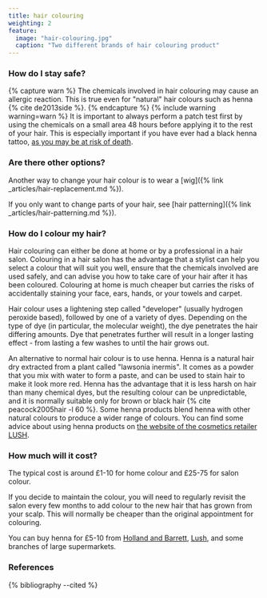 ```yaml
---
title: hair colouring
weighting: 2
feature:
  image: "hair-colouring.jpg"
  caption: "Two different brands of hair colouring product"
---
```


### How do I stay safe?

{% capture warn %}
The chemicals involved in hair colouring may cause an allergic reaction. This is true even for "natural" hair colours such as henna {% cite de2013side %}.
{% endcapture %}
{% include warning warning=warn %}
It is important to always perform a patch test first by using the chemicals on a small area 48 hours before applying it to the rest of your hair. This is especially important if you have ever had a black henna tattoo, [as you may be at risk of death](https://www.nhs.uk/Conditions/hair-dye-allergy/Pages/Introduction.aspx).

### Are there other options?

Another way to change your hair colour is to wear a [wig]({% link _articles/hair-replacement.md %}).

If you only want to change parts of your hair, see [hair patterning]({% link _articles/hair-patterning.md %}).

### How do I colour my hair?

Hair colouring can either be done at home or by a professional in a hair salon. Colouring in a hair salon has the advantage that a stylist can help you select a colour that will suit you well, ensure that the chemicals involved are used safely, and can advise you how to take care of your hair after it has been coloured. Colouring at home is much cheaper but carries the risks of accidentally staining your face, ears, hands, or your towels and carpet.

Hair colour uses a lightening step called "developer" (usually hydrogen peroxide based), followed by one of a variety of dyes. Depending on the type of dye (in particular, the molecular weight), the dye penetrates the hair differing amounts. Dye that penetrates further will result in a longer lasting effect - from lasting a few washes to until the hair grows out.

An alternative to normal hair colour is to use henna. Henna is a natural hair dry extracted from a plant called "lawsonia inermis". It comes as a powder that you mix with water to form a paste, and can be used to stain hair to make it look more red. Henna has the advantage that it is less harsh on hair than many chemical dyes, but the resulting colour can be unpredictable, and it is normally suitable only for brown or black hair {% cite peacock2005hair -l 60 %}. Some henna products blend henna with other natural colours to produce a wider range of colours. You can find some advice about using henna products on [the website of the cosmetics retailer LUSH](https://uk.lush.com/article/how-use-henna).

### How much will it cost?

The typical cost is around £1-10 for home colour and £25-75 for salon colour. 

If you decide to maintain the colour, you will need to regularly revisit the salon every few months to add colour to the new hair that has grown from your scalp. This will normally be cheaper than the original appointment for colouring.

You can buy henna for £5-10 from [Holland and Barrett](http://www.hollandandbarrett.com/), [Lush](https://uk.lush.com/), and some branches of large supermarkets.

### References

{% bibliography --cited %}
